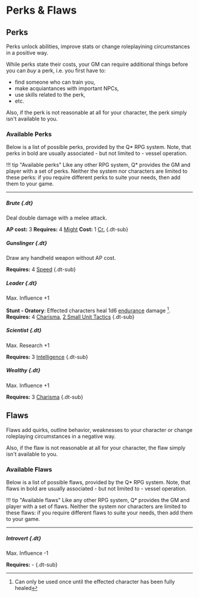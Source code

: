 # Perks & Flaws

## Perks

Perks unlock abilities, improve stats or change roleplayining circumstances in a
positive way.

While perks state their costs, your GM can require additional things before you
can *buy* a perk, i.e. you first have to:

* find someone who can train you,
* make acquiantances with important NPCs,
* use skills related to the perk,
* etc.

Also, if the perk is not reasonable at all for your character, the perk simply
isn't available to you.

### Available Perks

Below is a list of possible perks, provided by the Q* RPG system. Note, that
perks in bold are usually associated - but not limited to - vessel operation.

!!! tip "Available perks"
    Like any other  RPG system, Q* provides the GM and player with a set of
    perks. Neither the system nor characters are limited to these perks: if
    you require different perks to suite your needs, then add them to your
    game.

---

<div class="col-layout-start"></div>

<!-- A-N -->

##### Brute {.dt}

Deal double damage with a melee attack.

**AP cost:** 3
**Requires:** 4 [Might](#might)
**Cost:** 1 [Cr.](#credits)
{.dt-sub}

##### Gunslinger {.dt}

Draw any handheld weapon without AP cost.

**Requires:** 4 [Speed](#speed)
{.dt-sub}

##### Leader {.dt}

Max. Influence +1

**Stunt - Oratory**: Effected characters heal 1d6 [endurance](/#endurance) damage [^Leader].
**Requires:** 4 [Charisma](#charisma), [2 Small Unit Tactics](/skills#small-unit-tactics)
{.dt-sub}


<div class="col-layout-end"></div>
<div class="col-layout-start"></div>

<!-- O-Z -->

##### Scientist {.dt}

Max. Research +1

**Requires:** 3 [Intelligence](#intelligence)
{.dt-sub}

##### Wealthy {.dt}

Max. Influence +1

**Requires:** 3 [Charisma](#charisma)
{.dt-sub}


<div class="col-layout-end clearfix"></div>

[^Leader]:
    Can only be used once until the effected character has been fully healed

## Flaws

Flaws add quirks, outline behavior, weaknesses to your character or change
roleplaying circumstances in a negative way.

<!-- TODO add flaw additional requirements text -->

Also, if the flaw is not reasonable at all for your character, the flaw simply
isn't available to you.

### Available Flaws

Below is a list of possible flaws, provided by the Q* RPG system. Note, that
flaws in bold are usually associated - but not limited to - vessel operation.

!!! tip "Available flaws"
    Like any other  RPG system, Q* provides the GM and player with a set of
    flaws. Neither the system nor characters are limited to these flaws: if
    you require different flaws to suite your needs, then add them to your
    game.

---

<div class="col-layout-start"></div>

<!-- A-N -->

##### Introvert {.dt}

Max. Influence -1

**Requires:** -
{.dt-sub}



<div class="col-layout-end"></div>
<div class="col-layout-start"></div>

<!-- O-Z -->


<div class="col-layout-end clearfix"></div>
